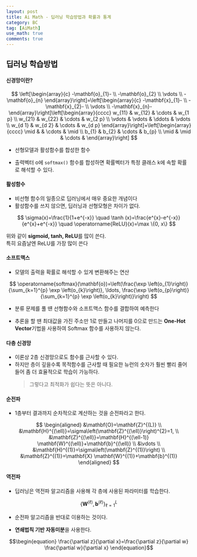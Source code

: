```yaml
---
layout: post
title: Ai Math - 딥러닝 학습방법과 확률과 통계
category: BC
tag: [AiMath] 
use_math: true
comments: true
---
```


## 딥러닝 학습방법

#### 신경망이란?

$$
\left[\begin{array}{c}
-\mathbf{o}_{1}- \\
-\mathbf{o}_{2} \\
\vdots \\
-\mathbf{o}_{n}
\end{array}\right]=\left[\begin{array}{c}
-\mathbf{x}_{1}- \\
-\mathbf{x}_{2}- \\
\vdots \\
-\mathbf{x}_{n}-
\end{array}\right]\left[\begin{array}{cccc}
w_{11} & w_{12} & \cdots & w_{1 p} \\
w_{21} & w_{22} & \cdots & w_{2 p} \\
\vdots & \vdots & \ddots & \vdots \\
w_{d 1} & w_{d 2} & \cdots & w_{d p}
\end{array}\right]+\left[\begin{array}{cccc}
\mid & & \cdots & \mid \\
b_{1} & b_{2} & \cdots & b_{p} \\
\mid & \mid & \cdots &
\end{array}\right]
$$

- 선형모델과 활성함수를 합성한 함수

- 출력벡터 o에 `softmax()` 함수를 합성하면 확률벡터가 특정 클래스 k에 속할 확률로 해석할 수 있다.

#### 활성함수  

- 비선형 함수의 일종으로 딥러닝에서 매우 중요한 개념이다  
- 활성함수를 쓰지 않으면, 딥러닝과 선형모형은 차이가 없다.  

$$
\sigma(x)=\frac{1}{1+e^{-x}} \quad \tanh (x)=\frac{e^{x}-e^{-x}}{e^{x}+e^{-x}} \quad \operatorname{ReLU}(x)=\max \{0, x\}
$$

위와 같이 **sigmoid, tanh, ReLU**를 많이 쓴다.  
특히 요즘날엔 ReLU를 가장 많이 쓴다

#### 소프트맥스

- 모델의 출력을 확률로 해석할 수 있게 변환해주는 연산

$$
\operatorname{softmax}(\mathbf{o})=\left(\frac{\exp \left(o_{1}\right)}{\sum_{k=1}^{p} \exp \left(o_{k}\right)}, \ldots, \frac{\exp \left(o_{p}\right)}{\sum_{k=1}^{p} \exp \left(o_{k}\right)}\right)
$$

- 분류 문제를 풀 떈 선형함수와 소프트맥스 함수를 결합하여 예측한다  

- 추론을 할 땐 최대값을 가진 주소만 1로 만들고 나머지를 0으로 만드는 **One-Hot Vector**기법을 사용하여 Softmax 함수를 사용하지 않는다.  

#### 다층 신경망

- 이론상 2층 신경망으로도 함수를 근사할 수 있다.  
- 하지만 층이 깊을수록 목적함수를 근사할 때 필요한 뉴런의 숫자가 훨씬 빨리 줄어들어 좀 더 효율적으로 학습이 가능하다.  
    > 그렇다고 최적화가 쉽다는 뜻은 아니다.  

#### 순전파 

- 1층부터 결과까지 순차적으로 계산하는 것을 순전파라고 한다.   

$$ \begin{aligned}
&\mathbf{O}=\mathbf{Z}^{(L)} \\
&\mathbf{H}^{(\ell)}=\sigma\left(\mathbf{Z}^{(\ell)}\right)^{2}=1, \\
&\mathbf{Z}^{(\ell)}=\mathbf{H}^{(\ell-1)} \mathbf{W}^{(\ell)}+\mathbf{b}^{(\ell)} \\
&\vdots \\
&\mathbf{H}^{(1)}=\sigma\left(\mathbf{Z}^{(1)}\right) \\
&\mathbf{Z}^{(1)}=\mathbf{X} \mathbf{W}^{(1)}+\mathbf{b}^{(1)}
\end{aligned} $$

#### 역전파

- 딥러닝은 역전파 알고리즘을 사용해 각 층에 사용된 파라미터를 학습한다.  

$$
\left\{\mathbf{W}^{(\ell)}, \mathbf{b}^{(\ell)}\right\}_{\ell=1}^{L}
$$

- 순전파 알고리즘을 반대로 이용하는 것이다.  

- **연쇄법칙 기반 자동미분**을 사용한다.

$$\begin{equation}
\frac{\partial z}{\partial x}=\frac{\partial z}{\partial w} \frac{\partial w}{\partial x}
\end{equation}$$